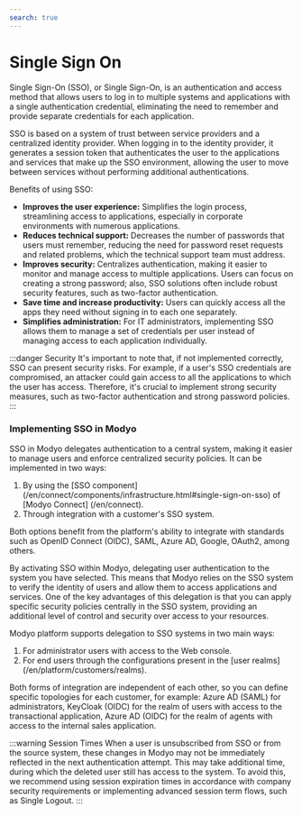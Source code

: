 ```yaml
---
search: true
---
```


# Single Sign On

Single Sign-On (SSO), or Single Sign-On, is an authentication and access method that allows users to log in to multiple systems and applications with a single authentication credential, eliminating the need to remember and provide separate credentials for each application.

SSO is based on a system of trust between service providers and a centralized identity provider. When logging in to the identity provider, it generates a session token that authenticates the user to the applications and services that make up the SSO environment, allowing the user to move between services without performing additional authentications.

Benefits of using SSO:
- **Improves the user experience:** Simplifies the login process, streamlining access to applications, especially in corporate environments with numerous applications.
- **Reduces technical support:** Decreases the number of passwords that users must remember, reducing the need for password reset requests and related problems, which the technical support team must address.
- **Improves security:** Centralizes authentication, making it easier to monitor and manage access to multiple applications. Users can focus on creating a strong password; also, SSO solutions often include robust security features, such as two-factor authentication.
- **Save time and increase productivity:** Users can quickly access all the apps they need without signing in to each one separately.
- **Simplifies administration:** For IT administrators, implementing SSO allows them to manage a set of credentials per user instead of managing access to each application individually.

:::danger Security
It's important to note that, if not implemented correctly, SSO can present security risks. For example, if a user's SSO credentials are compromised, an attacker could gain access to all the applications to which the user has access. Therefore, it's crucial to implement strong security measures, such as two-factor authentication and strong password policies.
:::

### Implementing SSO in Modyo

SSO in Modyo delegates authentication to a central system, making it easier to manage users and enforce centralized security policies. It can be implemented in two ways:

1. By using the [SSO component] (/en/connect/components/infrastructure.html#single-sign-on-sso) of [Modyo Connect] (/en/connect).
2. Through integration with a customer's SSO system.

Both options benefit from the platform's ability to integrate with standards such as OpenID Connect (OIDC), SAML, Azure AD, Google, OAuth2, among others.

By activating SSO within Modyo, delegating user authentication to the system you have selected. This means that Modyo relies on the SSO system to verify the identity of users and allow them to access applications and services. One of the key advantages of this delegation is that you can apply specific security policies centrally in the SSO system, providing an additional level of control and security over access to your resources.

Modyo platform supports delegation to SSO systems in two main ways:

1. For administrator users with access to the Web console.
2. For end users through the configurations present in the [user realms] (/en/platform/customers/realms).

Both forms of integration are independent of each other, so you can define specific topologies for each customer, for example: Azure AD (SAML) for administrators, KeyCloak (OIDC) for the realm of users with access to the transactional application, Azure AD (OIDC) for the realm of agents with access to the internal sales application.

:::warning Session Times
When a user is unsubscribed from SSO or from the source system, these changes in Modyo may not be immediately reflected in the next authentication attempt. This may take additional time, during which the deleted user still has access to the system. To avoid this, we recommend using session expiration times in accordance with company security requirements or implementing advanced session term flows, such as Single Logout.
:::



